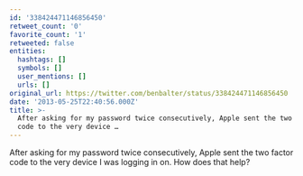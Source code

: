 ```yaml
---
id: '338424471146856450'
retweet_count: '0'
favorite_count: '1'
retweeted: false
entities:
  hashtags: []
  symbols: []
  user_mentions: []
  urls: []
original_url: https://twitter.com/benbalter/status/338424471146856450
date: '2013-05-25T22:40:56.000Z'
title: >-
  After asking for my password twice consecutively, Apple sent the two factor
  code to the very device …
---
```


After asking for my password twice consecutively, Apple sent the two factor code to the very device I was logging in on. How does that help?